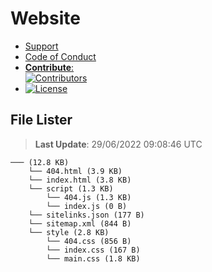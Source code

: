 # Website

- [Support](https://github.com/Wixonic/Website/blob/Default/.github/SUPPORT.md)
- [Code of Conduct](https://github.com/Wixonic/Website/blob/Default/.github/CODE_OF_CONDUCT.md)
- [**Contribute**:<br />![Contributors](https://img.shields.io/github/contributors/Wixonic/Website?color=%2308F&label=Contributors)](https://github.com/Wixonic/Website/blob/Default/.github/CONTRIBUTING.md)
- [![License](https://img.shields.io/github/license/Wixonic/Website?color=%23555&label=License)](https://github.com/Wixonic/Website/blob/Default/LICENSE.txt)

## File Lister
<!-- File Lister Display -->
> **Last Update**: 29/06/2022 09:08:46 UTC

```
─── (12.8 KB) 
    └── 404.html (3.9 KB)
    └── index.html (3.8 KB)
    └── script (1.3 KB) 
        └── 404.js (1.3 KB)
        └── index.js (0 B)
    └── sitelinks.json (177 B)
    └── sitemap.xml (844 B)
    └── style (2.8 KB) 
        └── 404.css (856 B)
        └── index.css (167 B)
        └── main.css (1.8 KB)
```
<!-- File Lister Display -->
